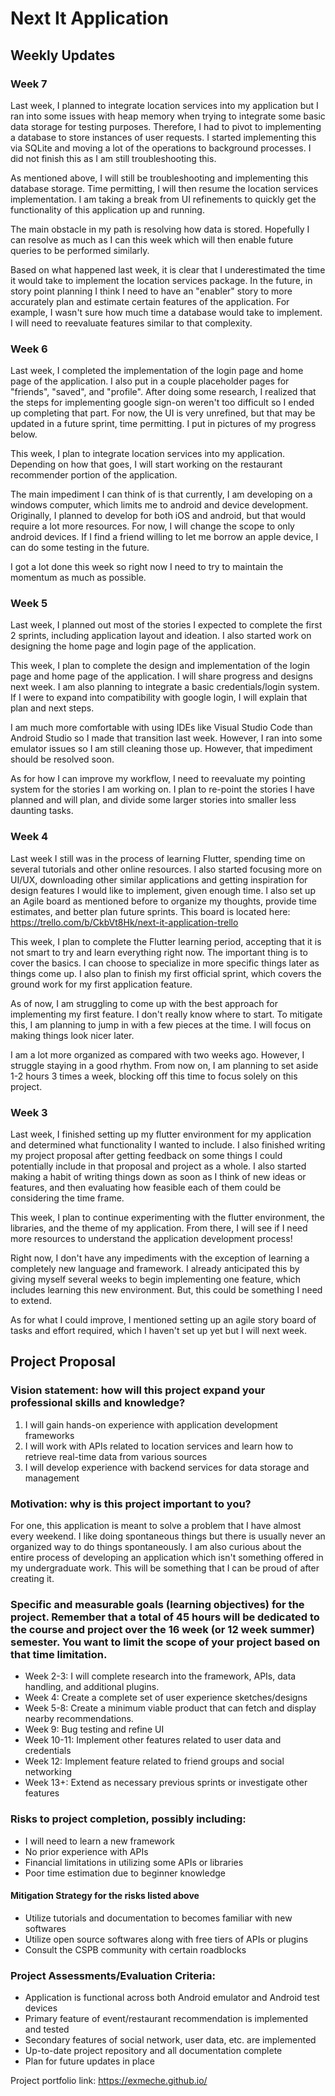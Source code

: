 # Next It Application

## Weekly Updates

### Week 7
Last week, I planned to integrate location services into my application but I ran into some issues with heap memory when trying to integrate some basic data storage for testing purposes. Therefore, I had to pivot to implementing a database to store instances of user requests. I started implementing this via SQLite and moving a lot of the operations to background processes. I did not finish this as I am still troubleshooting this. 

As mentioned above, I will still be troubleshooting and implementing this database storage. Time permitting, I will then resume the location services implementation. I am taking a break from UI refinements to quickly get the functionality of this application up and running. 

The main obstacle in my path is resolving how data is stored. Hopefully I can resolve as much as I can this week which will then enable future queries to be performed similarly.

Based on what happened last week, it is clear that I underestimated the time it would take to implement the location services package. In the future, in story point planning I think I need to have an "enabler" story to more accurately plan and estimate certain features of the application. For example, I wasn't sure how much time a database would take to implement. I will need to reevaluate features similar to that complexity.

### Week 6
Last week, I completed the implementation of the login page and home page of the application. I also put in a couple placeholder pages for "friends", "saved", and "profile". After doing some research, I realized that the steps for implementing google sign-on weren't too difficult so I ended up completing that part. For now, the UI is very unrefined, but that may be updated in a future sprint, time permitting. I put in pictures of my progress below.

This week, I plan to integrate location services into my application. Depending on how that goes, I will start working on the restaurant recommender portion of the application.

The main impediment I can think of is that currently, I am developing on a windows computer, which limits me to android and device development. Originally, I planned to develop for both iOS and android, but that would require a lot more resources. For now, I will change the scope to only android devices. If I find a friend willing to let me borrow an apple device, I can do some testing in the future.

I got a lot done this week so right now I need to try to maintain the momentum as much as possible.

### Week 5
Last week, I planned out most of the stories I expected to complete the first 2 sprints, including application layout and ideation. I also started work on designing the home page and login page of the application.

This week, I plan to complete the design and implementation of the login page and home page of the application. I will share progress and designs next week. I am also planning to integrate a basic credentials/login system. If I were to expand into compatibility with google login, I will explain that plan and next steps.

I am much more comfortable with using IDEs like Visual Studio Code than Android Studio so I made that transition last week. However, I ran into some emulator issues so I am still cleaning those up. However, that impediment should be resolved soon.

As for how I can improve my workflow, I need to reevaluate my pointing system for the stories I am working on. I plan to re-point the stories I have planned and will plan, and divide some larger stories into smaller less daunting tasks.

### Week 4
Last week I still was in the process of learning Flutter, spending time on several tutorials and other online resources. I also started focusing more on UI/UX, downloading other similar applications and getting inspiration for design features I would like to implement, given enough time. I also set up an Agile board as mentioned before to organize my thoughts, provide time estimates, and better plan future sprints. This board is located here: https://trello.com/b/CkbVt8Hk/next-it-application-trello

This week, I plan to complete the Flutter learning period, accepting that it is not smart to try and learn everything right now. The important thing is to cover the basics. I can choose to specialize in more specific things later as things come up. I also plan to finish my first official sprint, which covers the ground work for my first application feature.

As of now, I am struggling to come up with the best approach for implementing my first feature. I don't really know where to start. To mitigate this, I am planning to jump in with a few pieces at the time. I will focus on making things look nicer later.

I am a lot more organized as compared with two weeks ago. However, I struggle staying in a good rhythm. From now on, I am planning to set aside 1-2 hours 3 times a week, blocking off this time to focus solely on this project.

### Week 3
Last week, I finished setting up my flutter environment for my application and determined what functionality I wanted to include. I also finished writing my project proposal after getting feedback on some things I could potentially include in that proposal and project as a whole. I also started making a habit of writing things down as soon as I think of new ideas or features, and then evaluating how feasible each of them could be considering the time frame.

This week, I plan to continue experimenting with the flutter environment, the libraries, and the theme of my application. From there, I will see if I need more resources to understand the application development process!

Right now, I don't have any impediments with the exception of learning a completely new language and framework. I already anticipated this by giving myself several weeks to begin implementing one feature, which includes learning this new environment. But, this could be something I need to extend.

As for what I could improve, I mentioned setting up an agile story board of tasks and effort required, which I haven't set up yet but I will next week. 

## Project Proposal

### Vision statement: how will this project expand your professional skills and knowledge?
1. I will gain hands-on experience with application development frameworks
2. I will work with APIs related to location services and learn how to retrieve real-time data from various sources
3. I will develop experience with backend services for data storage and management

### Motivation: why is this project important to you?
For one, this application is meant to solve a problem that I have almost every weekend. I like doing spontaneous things but there is usually never an organized way to do things spontaneously. I am also curious about the entire process of developing an application which isn't something offered in my undergraduate work. This will be something that I can be proud of after creating it.

### Specific and measurable goals (learning objectives) for the project. Remember that a total of 45 hours will be dedicated to the course and project over the 16 week (or 12 week summer) semester. You want to limit the scope of your project based on that time limitation.
- Week 2-3: I will complete research into the framework, APIs, data handling, and additional plugins.
- Week 4: Create a complete set of user experience sketches/designs
- Week 5-8: Create a minimum viable product that can fetch and display nearby recommendations.
- Week 9: Bug testing and refine UI
- Week 10-11: Implement other features related to user data and credentials
- Week 12: Implement feature related to friend groups and social networking
- Week 13+: Extend as necessary previous sprints or investigate other features

### Risks to project completion, possibly including:
- I will need to learn a new framework
- No prior experience with APIs
- Financial limitations in utilizing some APIs or libraries
- Poor time estimation due to beginner knowledge

#### Mitigation Strategy for the risks listed above
- Utilize tutorials and documentation to becomes familiar with new softwares
- Utilize open source softwares along with free tiers of APIs or plugins
- Consult the CSPB community with certain roadblocks

### Project Assessments/Evaluation Criteria:
- Application is functional across both Android emulator and Android test devices
- Primary feature of event/restaurant recommendation is implemented and tested
- Secondary features of social network, user data, etc. are implemented
- Up-to-date project repository and all documentation complete
- Plan for future updates in place

Project portfolio link: https://exmeche.github.io/
